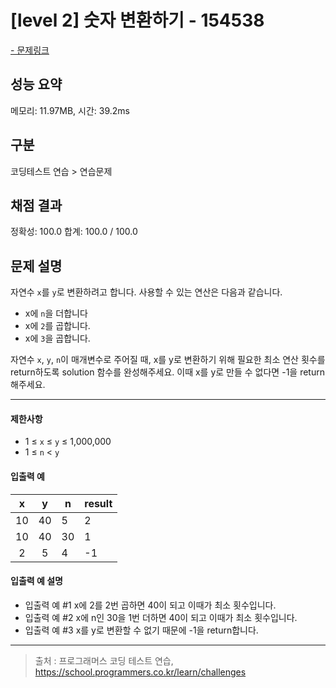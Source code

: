 # [level 2] 숫자 변환하기 - 154538

<a href="https://school.programmers.co.kr/learn/courses/30/lessons/154538">- 문제링크</a>

## 성능 요약

메모리: 11.97MB, 시간: 39.2ms

## 구분

코딩테스트 연습 > 연습문제

## 채점 결과

정확성: 100.0
합계: 100.0 / 100.0

## 문제 설명

자연수 `x`를 `y`로 변환하려고 합니다. 사용할 수 있는 연산은 다음과 같습니다.

- x에 `n`을 더합니다
- x에 `2`를 곱합니다.
- x에 `3`을 곱합니다.

자연수 `x`, `y`, `n`이 매개변수로 주어질 때, x를 y로 변환하기 위해 필요한 최소 연산 횟수를 return하도록 solution 함수를 완성해주세요. 이때 x를 y로 만들 수 없다면 -1을 return 해주세요.

---

#### 제한사항

- 1 ≤ `x` ≤ `y` ≤ 1,000,000
- 1 ≤ `n` < `y`

#### 입출력 예

| **x** | **y** | **n** | **result** |
| :---: | :---: | ----- | ---------- |
|  10   |  40   | 5     | 2          |
|  10   |  40   | 30    | 1          |
|   2   |   5   | 4     | -1         |

#### 입출력 예 설명

- 입출력 예 #1
  x에 2를 2번 곱하면 40이 되고 이때가 최소 횟수입니다.
- 입출력 예 #2
  x에 n인 30을 1번 더하면 40이 되고 이때가 최소 횟수입니다.
- 입출력 예 #3
  x를 y로 변환할 수 없기 때문에 -1을 return합니다.

---

> 출처 : 프로그래머스 코딩 테스트 연습, <https://school.programmers.co.kr/learn/challenges>
